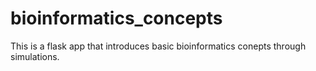 # bioinformatics_concepts
This is a flask app that introduces basic bioinformatics conepts through simulations.

